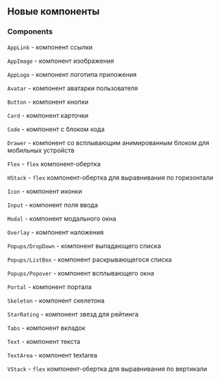 ## Новые компоненты

### Components

`AppLink` - компонент ссылки

`AppImage` - компонент изображения

`AppLogo` - компонент логотипа приложения

`Avatar` - компонент аватарки пользователя

`Button` - компонент кнопки

`Card` - компонент карточки

`Code` - компонент с блоком кода

`Drawer` - компонент со всплывающим анимированным блоком для мобильных устройств

`Flex` - `flex` компонент-обертка

`HStack` - `flex` компонент-обертка для выравнивания по горизонтали

`Icon` - компонент иконки

`Input` - компонент поля ввода

`Modal` - компонент модального окна

`Overlay` - компонент наложения

`Popups/DropDown` - компонент выпадающего списка

`Popups/ListBox` - компонент раскрывающегося списка

`Popups/Popover` - компонент всплывающего окна

`Portal` - компонент портала

`Skeleton` - компонент скелетона

`StarRating` - компонент звезд для рейтинга

`Tabs` - компонент вкладок

`Text` - компонент текста

`TextArea` - компонент textarea

`VStack` - `flex` компонент-обертка для выравнивания по вертикали
